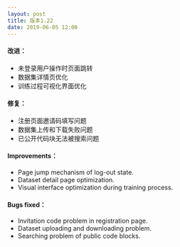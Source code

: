 ```yaml
---
layout: post
title: 版本1.22
date: 2019-06-05 12:00
---
```

#### 改进：
- 未登录用户操作时页面跳转
- 数据集详情页优化
- 训练过程可视化界面优化

#### 修复：
- 注册页面邀请码填写问题
- 数据集上传和下载失败问题
- 已公开代码块无法被搜索问题

#### Improvements：
- Page jump mechanism of log-out state.
- Dataset detail page optimization.
- Visual interface optimization during training process.

#### Bugs fixed：
- Invitation code problem in registration page.
- Dataset uploading and downloading problem.
- Searching problem of public code blocks.
